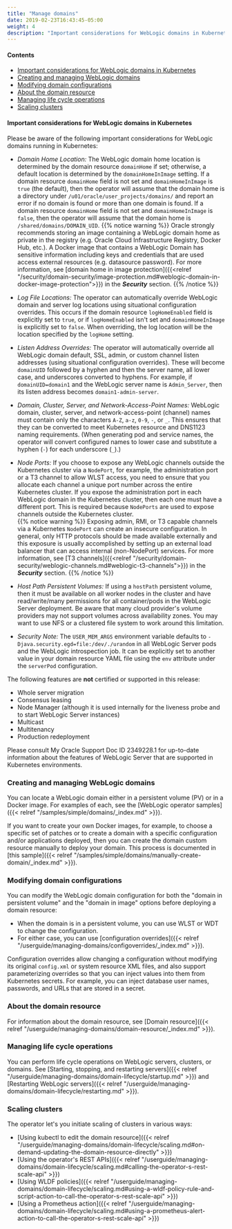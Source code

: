 ```yaml
---
title: "Manage domains"
date: 2019-02-23T16:43:45-05:00
weight: 4
description: "Important considerations for WebLogic domains in Kubernetes."
---
```


#### Contents

* [Important considerations for WebLogic domains in Kubernetes](#important-considerations-for-weblogic-domains-in-kubernetes)
* [Creating and managing WebLogic domains](#creating-and-managing-weblogic-domains)
* [Modifying domain configurations](#modifying-domain-configurations)
* [About the domain resource](#about-the-domain-resource)
* [Managing life cycle operations](#managing-life-cycle-operations)
* [Scaling clusters](#scaling-clusters)

#### Important considerations for WebLogic domains in Kubernetes

Please be aware of the following important considerations for WebLogic domains running in Kubernetes:

* _Domain Home Location:_ The WebLogic domain home location is determined by the domain resource `domainHome` if set; otherwise, a default location is determined by the `domainHomeInImage` setting. If a domain resource `domainHome` field is not set
  and `domainHomeInImage` is `true` (the default), then the operator will
  assume that the domain home is a directory under `/u01/oracle/user_projects/domains/` and report an error if no domain is found
  or more than one domain is found.  If a domain resource `domainHome` field is not set and `domainHomeInImage` is `false`, then the operator will
  assume that the domain home is `/shared/domains/DOMAIN_UID`.
  {{% notice warning %}}
  Oracle strongly recommends storing an image containing a WebLogic domain home
  as private in the registry (e.g. Oracle Cloud Infrastructure Registry, Docker Hub, etc.).
  A Docker image that contains a WebLogic Domain has sensitive information including
  keys and credentials that are used access external resources (e.g. datasource password).
  For more information, see
  [domain home in image protection]({{<relref "/security/domain-security/image-protection.md#weblogic-domain-in-docker-image-protection">}})
  in the ***Security*** section.
  {{% /notice %}}

* _Log File Locations:_ The operator can automatically override WebLogic domain and server log locations using situational
  configuration overrides.  This occurs if the domain resource `logHomeEnabled` field is explicitly set to `true`, or if `logHomeEnabled` isn't set
  and `domainHomeInImage` is explicitly set to `false`.   When overriding, the log location will be the location specified by the `logHome` setting.

* _Listen Address Overrides:_  The operator will automatically override all WebLogic domain default,
  SSL, admin, or custom channel listen addresses (using situational configuration overrides).  These will become `domainUID` followed by a
  hyphen and then the server name, all lower case, and underscores converted to hyphens.  For example, if `domainUID=domain1` and
  the WebLogic server name is `Admin_Server`, then its listen address becomes `domain1-admin-server`.

* _Domain, Cluster, Server, and Network-Access-Point Names:_ WebLogic domain, cluster, server, and network-access-point (channel)
  names must contain only the characters `A-Z`, `a-z`, `0-9`, `-`, or `_`.  This ensures that they can be converted to
  meet Kubernetes resource and DNS1123 naming requirements.  (When generating pod and service names, the operator will convert
  configured names to lower case and substitute a hyphen (`-`) for each underscore (`_`).)

* _Node Ports:_ If you choose to expose any WebLogic channels outside the Kubernetes cluster via a `NodePort`, for example, the
  administration port or a T3 channel to allow WLST access, you need to ensure that you allocate each channel a
  unique port number across the entire Kubernetes cluster.  If you expose the administration port in each WebLogic domain in
  the Kubernetes cluster, then each one must have a different port.  This is required because `NodePorts` are used to
  expose channels outside the Kubernetes cluster.  
  {{% notice warning %}}
  Exposing admin, RMI, or T3 capable channels via a Kubernetes `NodePort`
  can create an insecure configuration. In general, only HTTP protocols should be made available externally and this exposure
  is usually accomplished by setting up an external load balancer that can access internal (non-NodePort) services.
  For more information, see [T3 channels]({{<relref "/security/domain-security/weblogic-channels.md#weblogic-t3-channels">}})
  in the ***Security*** section.
  {{% /notice %}}

* _Host Path Persistent Volumes:_ If using a `hostPath` persistent volume, then it must be available on all worker nodes in the cluster and have read/write/many permissions for all container/pods in the WebLogic Server deployment.  Be aware
  that many cloud provider's volume providers may not support volumes across availability zones.  You may want to use NFS or a clustered file system to work around this limitation.

* _Security Note:_ The `USER_MEM_ARGS` environment variable defaults to `-Djava.security.egd=file:/dev/./urandom` in all WebLogic Server pods and the WebLogic introspection job. It can be explicitly set to another value in your domain resource YAML file using the `env` attribute under the `serverPod` configuration.

The following features are **not** certified or supported in this release:

* Whole server migration
* Consensus leasing
* Node Manager (although it is used internally for the liveness probe and to start WebLogic Server instances)
* Multicast
* Multitenancy
* Production redeployment

Please consult My Oracle Support Doc ID 2349228.1 for up-to-date information about the features of WebLogic Server that are supported in Kubernetes environments.


### Creating and managing WebLogic domains

You can locate a WebLogic domain either in a persistent volume (PV) or in a Docker image.
For examples of each, see the [WebLogic operator samples]({{< relref "/samples/simple/domains/_index.md" >}}).

If you want to create your own Docker images, for example, to choose a specific set of patches or to create a domain
with a specific configuration and/or applications deployed, then you can create the domain custom resource
manually to deploy your domain.  This process is documented in [this
sample]({{< relref "/samples/simple/domains/manually-create-domain/_index.md" >}}).

### Modifying domain configurations

You can modify the WebLogic domain configuration for both the "domain in persistent volume" and the "domain in image" options before deploying a domain resource:

* When the domain is in a persistent volume, you can use WLST or WDT to change the configuration.
* For either case, you can use [configuration overrides]({{< relref "/userguide/managing-domains/configoverrides/_index.md" >}}).   

Configuration overrides allow changing a configuration without modifying its original `config.xml` or system resource XML files, and also support parameterizing overrides so that you can inject values into them from Kubernetes secrets.   For example, you can inject database user names, passwords, and URLs that are stored in a secret.

### About the domain resource

For information about the domain resource, see [Domain resource]({{< relref "/userguide/managing-domains/domain-resource/_index.md" >}}).

### Managing life cycle operations

You can perform life cycle operations on WebLogic servers, clusters, or domains.
See [Starting, stopping, and restarting servers]({{< relref "/userguide/managing-domains/domain-lifecycle/startup.md" >}}) and [Restarting WebLogic servers]({{< relref "/userguide/managing-domains/domain-lifecycle/restarting.md" >}}).

### Scaling clusters

The operator let's you initiate scaling of clusters in various ways:

* [Using kubectl to edit the domain resource]({{< relref "/userguide/managing-domains/domain-lifecycle/scaling.md#on-demand-updating-the-domain-resource-directly" >}})
* [Using the operator's REST APIs]({{< relref "/userguide/managing-domains/domain-lifecycle/scaling.md#calling-the-operator-s-rest-scale-api" >}})
* [Using WLDF policies]({{< relref "/userguide/managing-domains/domain-lifecycle/scaling.md#using-a-wldf-policy-rule-and-script-action-to-call-the-operator-s-rest-scale-api" >}})
* [Using a Prometheus action]({{< relref "/userguide/managing-domains/domain-lifecycle/scaling.md#using-a-prometheus-alert-action-to-call-the-operator-s-rest-scale-api" >}})

